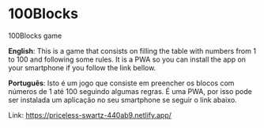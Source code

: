 # 100Blocks
 100Blocks game

**English**: This is a game that consists on filling the table with numbers from 1 to 100 and following some rules.
It is a PWA so you can install the app on your smartphone if you follow the link bellow.

**Português**: Isto é um jogo que consiste em preencher os blocos com números de 1 até 100 seguindo algumas regras.
É uma PWA, por isso pode ser instalada um aplicação no seu smartphone se seguir o link abaixo.

Link: https://priceless-swartz-440ab9.netlify.app/
